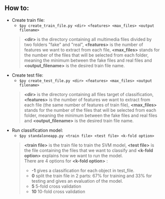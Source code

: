 ## How to:

- Create train file:
  - `$py create_train_file.py <dir> <features> <max_files> <output filename> `
   > **\<dir>** is the directory containing all multimedia files divided by two folders "fake" and "real", **\<features>** is the number of features we want to extract from each file, **\<max_files>** stands for the number of the files that will be selected from each folder, meaning the minimum between the fake files and real files and **\<output_filename>** is the desired train file name.
- Create test file:
  - `$py create_test_file.py <dir> <features> <max_files> <output filename> `
   > **\<dir>** is the directory containing all files target of classification, **\<features>** is the number of features we want to extract from each file (the same number of features of train file), **\<max_files>** stands for the number of the files that will be selected from each folder, meaning the minimum between the fake files and real files and **\<output_filename>** is the desired train file name.
- Run classification model:
  - `$py standaloneapp.py <train file> <test file> <k-fold option> `
  > **\<train file>** is the train file to train the SVM model, **\<test file>** is the file containing the files that we want to classify and **\<k-fold option>** explains how we want to run the model. <br>
  > There are 4 options for **\<k-fold option>** : <br>
  > - **-1** gives a classification for each object in test_file. 
  > - **0** split the train file in 2 parts: 67% for training and 33% for testing and gives an evaluation of the model.
  > - **5** 5-fold cross validation 
  > - **10** 10-fold cross validation
